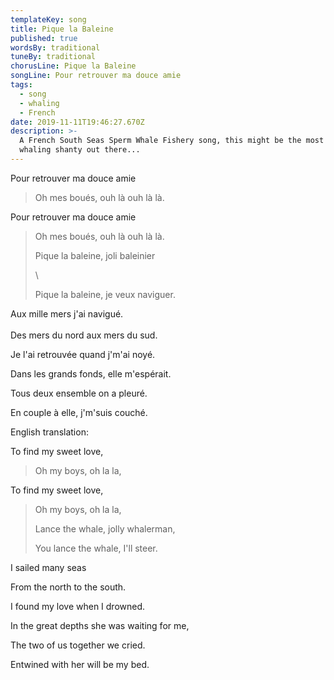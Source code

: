 ```yaml
---
templateKey: song
title: Pique la Baleine
published: true
wordsBy: traditional
tuneBy: traditional
chorusLine: Pique la Baleine
songLine: Pour retrouver ma douce amie
tags:
  - song
  - whaling
  - French
date: 2019-11-11T19:46:27.670Z
description: >-
  A French South Seas Sperm Whale Fishery song, this might be the most romantic
  whaling shanty out there...
---
```

Pour retrouver ma douce amie

>    Oh mes boués, ouh là ouh là là.

Pour retrouver ma douce amie

>    Oh mes boués, ouh là ouh là là.
>
> Pique la baleine, joli baleinier
>
> \
>
>
> Pique la baleine, je veux naviguer.

Aux mille mers j'ai navigué.\
\
Des mers du nord aux mers du sud.

Je l'ai retrouvée quand j'm'ai noyé.

Dans les grands fonds, elle m'espérait.

Tous deux ensemble on a pleuré.

En couple à elle, j'm'suis couché.



English translation:

To find my sweet love,

>    Oh my boys, oh la la,

To find my sweet love,

>    Oh my boys, oh la la,
>
> Lance the whale, jolly whalerman,
>
> You lance the whale, I'll steer.

I sailed many seas

From the north to the south.

I found my love when I drowned.

In the great depths she was waiting for me,

The two of us together we cried.

Entwined with her will be my bed.
